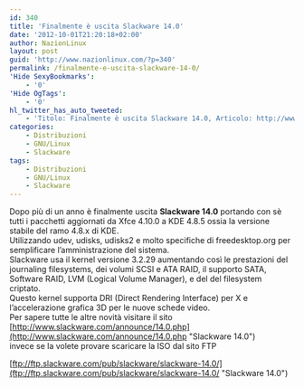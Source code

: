 ```yaml
---
id: 340
title: 'Finalmente è uscita Slackware 14.0'
date: '2012-10-01T21:20:18+02:00'
author: NazionLinux
layout: post
guid: 'http://www.nazionlinux.com/?p=340'
permalink: /finalmente-e-uscita-slackware-14-0/
'Hide SexyBookmarks':
    - '0'
'Hide OgTags':
    - '0'
hl_twitter_has_auto_tweeted:
    - 'Titolo: Finalmente è uscita Slackware 14.0, Articolo: http://www.nazionlinux.com/?p=340'
categories:
    - Distribuzioni
    - GNU/Linux
    - Slackware
tags:
    - Distribuzioni
    - GNU/Linux
    - Slackware
---
```


Dopo più di un anno è finalmente uscita **Slackware 14.0** portando con sè tutti i pacchetti aggiornati da Xfce 4.10.0 a KDE 4.8.5 ossia la versione stabile del ramo 4.8.x di KDE.  
Utilizzando udev, udisks, udisks2 e molto specifiche di freedesktop.org per semplificare l’amministrazione del sistema.  
Slackware usa il kernel versione 3.2.29 aumentando così le prestazioni del journaling filesystems, dei volumi SCSI e ATA RAID, il supporto SATA, Software RAID, LVM (Logical Volume Manager), e del del filesystem criptato.  
Questo kernel supporta DRI (Direct Rendering Interface) per X e l’accelerazione grafica 3D per le nuove schede video.  
Per sapere tutte le altre novità visitare il sito [http://www.slackware.com/announce/14.0.php](http://www.slackware.com/announce/14.0.php "Slackware 14.0")  
invece se la volete provare scaricare la ISO dal sito FTP

[ftp://ftp.slackware.com/pub/slackware/slackware-14.0/](ftp://ftp.slackware.com/pub/slackware/slackware-14.0/ "Slackware 14.0")